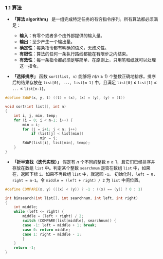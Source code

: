 ### 1.1 算法

- **「算法 algorithm」** 是一组完成特定任务的有穷指令序列。所有算法都必须满足：

    - **输入**：有零个或者多个由外部提供的输入量。
    - **输出**：至少产生一个输出量。
    - **确定性**：每条指令都有明确的语义，无歧义性。
    - **有限性**：算法的任何一条执行路线都能在有限步之内结束。
    - **有效性**：每一条指令都必须足够简单、在原则上，只用笔和纸就可以处理这一指令。

- **「选择排序」** 函数 `sort(list, n)` 能够将 $n(n \geq 1)$ 个整数正确地排序。排序后的结果存放在 `list[0], ..., list[n-1]` 中，且满足 `list[0]` $\leq$ `list[1]` $\leq$ `...` $\leq$ `list[n-1]`。

```c++
#define SWAP(x, y, t) ((t) = (x), (x) = (y), (y) = (t))

void sort(int list[], int n)
{
    int i, j, min, temp;
    for (i = 0; i < n-1; i++) {
        min = i;
        for (j = i+1; j < n; j++)
            if (list[j] < list[min])
                min = j;
        SWAP(list[i], list[min], temp);
    }
}
```

- **「折半查找（迭代实现）」** 假定有 $n$ 个不同的整数 $n \geq 1$，且它们已经排序并存放在数组 `list` 中。判定某个整数 `searchnum` 是否在数组 `list` 中，如果在，返回下标 `i`。如果不再数组 `list` 中，就返回 `-1`。
  初始化时，`left = 0`，`right = n-1`。令 `middle = (left + right) / 2` 为 `list` 中间位置。

```c++
#define COMPARE(x, y) (((x) < (y)) ? -1 : ((x) == (y)) ? 0 : 1)

int binsearch(int list[], int searchnum, int left, int right)
{
    int middle;
    while (left <= right) {
        middle = (left + right) / 2;
        switch (COMPARE(list[middle], searchnum)) {
        case -1: left = middle + 1; break;
        case 0: return middle;
        case 1: right = middle - 1;
        }
    }
    return -1;
}
```